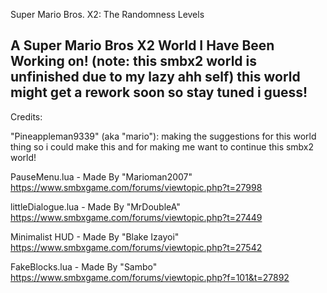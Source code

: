 Super Mario Bros. X2: The Randomness Levels

A Super Mario Bros X2 World I Have Been Working on!
(note: this smbx2 world is unfinished due to my lazy ahh self)
this world might get a rework soon so stay tuned i guess!
----------------------------------------------------------------
Credits:


"Pineappleman9339" (aka "mario"):
making the suggestions for this world thing so i could make this
and for making me want to continue this smbx2 world!

PauseMenu.lua - Made By "Marioman2007"
https://www.smbxgame.com/forums/viewtopic.php?t=27998
 
littleDialogue.lua - Made By "MrDoubleA"
https://www.smbxgame.com/forums/viewtopic.php?t=27449
	
Minimalist HUD - Made By "Blake Izayoi"
https://www.smbxgame.com/forums/viewtopic.php?t=27542

FakeBlocks.lua - Made By "Sambo"
https://www.smbxgame.com/forums/viewtopic.php?f=101&t=27892
